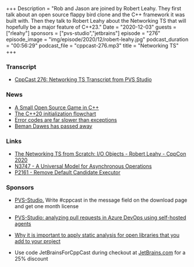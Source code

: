 +++
Description = "Rob and Jason are joined by Robert Leahy. They first talk about an open source flappy bird clone and the C++ framework it was built with. Then they talk to Robert Leahy about the Networking TS that will hopefully be a major feature of C++23."
Date = "2020-12-03"
guests = ["rleahy"]
sponsors = ["pvs-studio","jetbrains"]
episode = "276"
episode_image = "img/episode/2020/12/robert-leahy.jpg"
podcast_duration = "00:56:29"
podcast_file = "cppcast-276.mp3"
title = "Networking TS"
+++

### Transcript ###

 - [CppCast 276: Networking TS Transcript from PVS Studio](https://www.viva64.com/cppcast_276)

### News ###

 - [A Small Open Source Game in C++](https://preshing.com/20201126/a-small-open-source-game-in-cpp/)
 - [The C++20 initialization flowchart](https://old.reddit.com/r/cpp/comments/k2cozv/the_c_20_initialization_flowchart/)
 - [Error codes are far slower than exceptions](https://lordsoftech.com/programming/error-codes-are-far-slower-than-exceptions/)
 - [Beman Dawes has passed away](https://old.reddit.com/r/cpp/comments/k58a2u/beman_dawes_has_passed_away_boost_filesystem_wg21/)

### Links ###

 - [The Networking TS from Scratch: I/O Objects - Robert Leahy - CppCon 2020](https://www.youtube.com/watch?v=xgXFZ-rYc4w)
 - [N3747 - A Universal Model for Asynchronous Operations](http://www.open-std.org/jtc1/sc22/wg21/docs/papers/2013/n3747.pdf)
 - [P2161 - Remove Default Candidate Executor](http://www.open-std.org/jtc1/sc22/wg21/docs/papers/2020/p2161r2.pdf)

### Sponsors ###

- [PVS-Studio.](https://www.viva64.com/pvs-download-cppcast-t) Write #cppcast in the message field on the download page and get one month license
- [PVS-Studio: analyzing pull requests in Azure DevOps using self-hosted agents](https://www.viva64.com/pvs-azure-devops)
- [Why it is important to apply static analysis for open libraries that you add to your project](https://www.viva64.com/pvs-open-libraries)

- Use code JetBrainsForCppCast during checkout at [JetBrains.com](http://www.jetbrains.com/) for a 25% discount